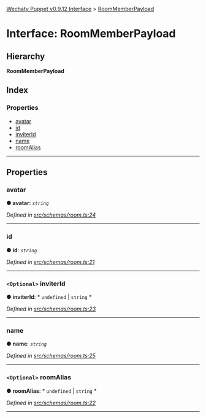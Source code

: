 [Wechaty Puppet v0.9.12 Interface](../README.md) > [RoomMemberPayload](../interfaces/roommemberpayload.md)

# Interface: RoomMemberPayload

## Hierarchy

**RoomMemberPayload**

## Index

### Properties

* [avatar](roommemberpayload.md#avatar)
* [id](roommemberpayload.md#id)
* [inviterId](roommemberpayload.md#inviterid)
* [name](roommemberpayload.md#name)
* [roomAlias](roommemberpayload.md#roomalias)

---

## Properties

<a id="avatar"></a>

###  avatar

**● avatar**: *`string`*

*Defined in [src/schemas/room.ts:24](https://github.com/Chatie/wechaty-puppet/blob/53150e3/src/schemas/room.ts#L24)*

___
<a id="id"></a>

###  id

**● id**: *`string`*

*Defined in [src/schemas/room.ts:21](https://github.com/Chatie/wechaty-puppet/blob/53150e3/src/schemas/room.ts#L21)*

___
<a id="inviterid"></a>

### `<Optional>` inviterId

**● inviterId**: * `undefined` &#124; `string`
*

*Defined in [src/schemas/room.ts:23](https://github.com/Chatie/wechaty-puppet/blob/53150e3/src/schemas/room.ts#L23)*

___
<a id="name"></a>

###  name

**● name**: *`string`*

*Defined in [src/schemas/room.ts:25](https://github.com/Chatie/wechaty-puppet/blob/53150e3/src/schemas/room.ts#L25)*

___
<a id="roomalias"></a>

### `<Optional>` roomAlias

**● roomAlias**: * `undefined` &#124; `string`
*

*Defined in [src/schemas/room.ts:22](https://github.com/Chatie/wechaty-puppet/blob/53150e3/src/schemas/room.ts#L22)*

___

